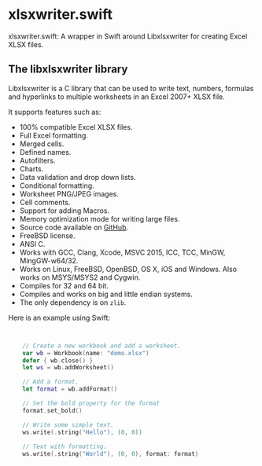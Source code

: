 # xlsxwriter.swift

xlsxwriter.swift: A wrapper in Swift around Libxlsxwriter for creating Excel XLSX files.

## The libxlsxwriter library

Libxlsxwriter is a C library that can be used to write text, numbers, formulas
and hyperlinks to multiple worksheets in an Excel 2007+ XLSX file.

It supports features such as:

- 100% compatible Excel XLSX files.
- Full Excel formatting.
- Merged cells.
- Defined names.
- Autofilters.
- Charts.
- Data validation and drop down lists.
- Conditional formatting.
- Worksheet PNG/JPEG images.
- Cell comments.
- Support for adding Macros.
- Memory optimization mode for writing large files.
- Source code available on [GitHub](https://github.com/jmcnamara/libxlsxwriter).
- FreeBSD license.
- ANSI C.
- Works with GCC, Clang, Xcode, MSVC 2015, ICC, TCC, MinGW, MingGW-w64/32.
- Works on Linux, FreeBSD, OpenBSD, OS X, iOS and Windows. Also works on MSYS/MSYS2 and Cygwin.
- Compiles for 32 and 64 bit.
- Compiles and works on big and little endian systems.
- The only dependency is on `zlib`.

Here is an example using Swift:


```Swift


    // Create a new workbook and add a worksheet.
    var wb = Workbook(name: "demo.xlsx")
    defer { wb.close() }
    let ws = wb.addWorksheet()

    // Add a format.
    let format = wb.addFormat()

    // Set the bold property for the format 
    format.set_bold()

    // Write some simple text. 
    ws.write(.string("Hello"), (0, 0))
  
    // Text with formatting.
    ws.write(.string("World"), (0, 0), format: format)


```
